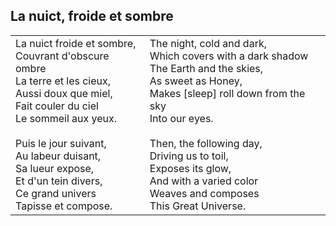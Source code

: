 
## La nuict, froide et sombre

<table class="bare">
  <tr>
    <td>
La nuict froide et sombre, <br/>
Couvrant d'obscure ombre <br/>
La terre et les cieux, <br/>
Aussi doux que miel, <br/>
Fait couler du ciel <br/>
Le sommeil aux yeux. <br/>
  <br/>
Puis le jour suivant, <br/>
Au labeur duisant, <br/>
Sa lueur expose, <br/>
Et d'un tein divers, <br/>
Ce grand univers <br/>
Tapisse et compose.<br/>
    </td>
    <td>
The night, cold and dark, <br/>
Which covers with a dark shadow <br/>
The Earth and the skies, <br/>
As sweet as Honey, <br/>
Makes [sleep] roll down from the sky <br/>
Into our eyes. <br/>
<br/>
Then, the following day, <br/>
Driving us to toil, <br/>
Exposes its glow,<br/>
And with a varied color<br/>
Weaves and composes <br/>
This Great Universe. <br/>
    </td>
  </tr>
</table>
